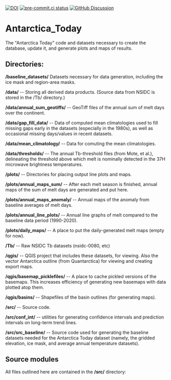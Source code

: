 [![DOI](https://zenodo.org/badge/DOI/10.5281/zenodo.8349799.svg)](https://doi.org/10.5281/zenodo.8349799)
[![pre-commit.ci status](https://results.pre-commit.ci/badge/github/nsidc/Antarctica_Today/main.svg)](https://results.pre-commit.ci/latest/github/nsidc/Antarctica_Today/main)
[![GitHub Discussion](https://img.shields.io/static/v1?label=Discussions&message=Ask&color=blue&logo=github)](https://github.com/nsidc/Antarctica_Today/discussions)

# Antarctica_Today

The "Antarctica Today" code and datasets necessary to create the database,
update it, and generate plots and maps of results.

## Directories:

**/baseline_datasets/** Datasets necessary for data generation, including the
ice mask and region-area masks.

**/data/** -- Storing all derived data products. (Source data from NSIDC is
stored in the /Tb/ directory.)

**/data/annual_sum_geotiffs/** -- GeoTiff files of the annual sum of melt days
over the continent.

**/data/gap_fill_data/** -- Data of computed mean climatologies used to fill
missing gaps early in the datasets (especially in the 1980s), as well as
occasional missing days/values in recent datasets.

**/data/mean_climatology/** -- Data for comuting the mean climatologies.

**/data/thresholds/** -- The annual Tb-threshold files (from Mote, et al.),
delineating the threshold above which melt is nominally detected in the 37H
microwave brightness temperatures.

**/plots/** -- Directories for placing output line plots and maps.

**/plots/annual_maps_sum/** -- After each melt season is finished, annual maps
of the sum of melt days are generated and put here.

**/plots/annual_maps_anomaly/** -- Annual maps of the anomaly from baseline
averages of melt days.

**/plots/annual_line_plots/** -- Annual line graphs of melt compared to the
baseline data period (1990-2020).

**/plots/daily_maps/** -- A place to put the daily-generated melt maps (empty
for now).

**/Tb/** -- Raw NSIDC Tb datasets (nsidc-0080, etc)

**/qgis/** -- QGIS project that includes these datasets, for viewing. Also the
vector Antarctica outline (from Quantarctica) for viewing and creating export
maps.

**/qgis/basemap_picklefiles/** -- A place to cache pickled versions of the
basemaps. This increases efficiency of generating new basemaps with data plotted
atop them.

**/qgis/basins/** -- Shapefiles of the basin outlines (for generating maps).

**/src/** -- Source code.

**/src/conf_int/** -- utilities for generating confidence intervals and
prediction intervals on long-term trend lines.

**/src/src_baseline/** -- Source code used for generating the baseline datasets
needed for the Antarctica Today dataset (namely, the gridded elevation, ice
mask, and average annual temperature datasets).

## Source modules

All files outlined here are contained in the **/src/** directory:

